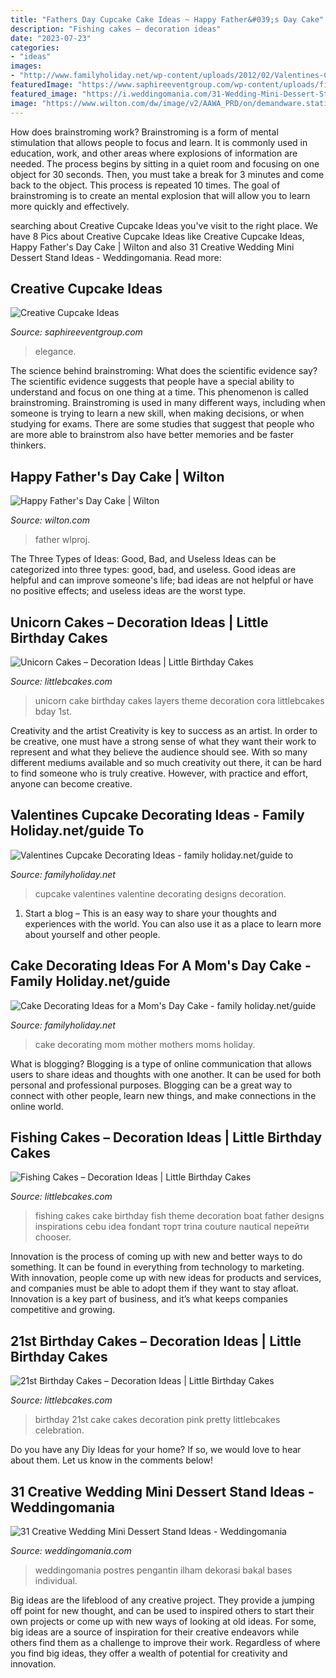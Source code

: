 ```yaml
---
title: "Fathers Day Cupcake Cake Ideas ~ Happy Father&#039;s Day Cake"
description: "Fishing cakes – decoration ideas"
date: "2023-07-23"
categories:
- "ideas"
images:
- "http://www.familyholiday.net/wp-content/uploads/2012/02/Valentines-Cupcake-Ideas-__241.jpg"
featuredImage: "https://www.saphireeventgroup.com/wp-content/uploads/files/8014/5625/5202/Creative_Cupcake_Ideas_3.jpg"
featured_image: "https://i.weddingomania.com/31-Wedding-Mini-Dessert-Stand-Ideas14.jpg"
image: "https://www.wilton.com/dw/image/v2/AAWA_PRD/on/demandware.static/-/Sites-wilton-project-master/default/dwbf0d8899/images/project/WLPROJ-8925/FaDaCaHa_36038.jpg?sw=1440&amp;sh=750&amp;sm=fit"
---
```



How does brainstroming work?
Brainstroming is a form of mental stimulation that allows people to focus and learn. It is commonly used in education, work, and other areas where explosions of information are needed. The process begins by sitting in a quiet room and focusing on one object for 30 seconds. Then, you must take a break for 3 minutes and come back to the object. This process is repeated 10 times. The goal of brainstroming is to create an mental explosion that will allow you to learn more quickly and effectively.

	

		
searching about Creative Cupcake Ideas you've visit to the right place. We have 8 Pics about Creative Cupcake Ideas like Creative Cupcake Ideas, Happy Father&#039;s Day Cake | Wilton and also 31 Creative Wedding Mini Dessert Stand Ideas - Weddingomania. Read more:
		
    
## Creative Cupcake Ideas

<img loading=lazy src="https://www.saphireeventgroup.com/wp-content/uploads/files/8014/5625/5202/Creative_Cupcake_Ideas_3.jpg" onerror="this.onerror=null;this.src='https://tse1.mm.bing.net/th?id=OIP.1dcXF4nZklwA9j3h_8cikQAAAA&amp;pid=15.1';" alt="Creative Cupcake Ideas">

_Source: saphireeventgroup.com_

>elegance. 

	

The science behind brainstroming: What does the scientific evidence say?
The scientific evidence suggests that people have a special ability to understand and focus on one thing at a time. This phenomenon is called brainstroming. Brainstroming is used in many different ways, including when someone is trying to learn a new skill, when making decisions, or when studying for exams. There are some studies that suggest that people who are more able to brainstrom also have better memories and be faster thinkers.

    
## Happy Father&#039;s Day Cake | Wilton

<img loading=lazy src="https://www.wilton.com/dw/image/v2/AAWA_PRD/on/demandware.static/-/Sites-wilton-project-master/default/dwbf0d8899/images/project/WLPROJ-8925/FaDaCaHa_36038.jpg?sw=1440&amp;sh=750&amp;sm=fit" onerror="this.onerror=null;this.src='https://tse1.mm.bing.net/th?id=OIP.qK1K56AvJn7Ak-IJXenS7QHaHa&amp;pid=15.1';" alt="Happy Father&#039;s Day Cake | Wilton">

_Source: wilton.com_

>father wlproj. 

	

The Three Types of Ideas: Good, Bad, and Useless
Ideas can be categorized into three types: good, bad, and useless. Good ideas are helpful and can improve someone's life; bad ideas are not helpful or have no positive effects; and useless ideas are the worst type.

    
## Unicorn Cakes – Decoration Ideas | Little Birthday Cakes

<img loading=lazy src="http://www.littlebcakes.com/wp-content/uploads/2014/05/Unicorn-Birthday-Cake.jpg" onerror="this.onerror=null;this.src='https://tse3.mm.bing.net/th?id=OIP.oJK2TnBVc2_VWfhUbN8wXQHaJ4&amp;pid=15.1';" alt="Unicorn Cakes – Decoration Ideas | Little Birthday Cakes">

_Source: littlebcakes.com_

>unicorn cake birthday cakes layers theme decoration cora littlebcakes bday 1st. 

	

Creativity and the artist
Creativity is key to success as an artist. In order to be creative, one must have a strong sense of what they want their work to represent and what they believe the audience should see. With so many different mediums available and so much creativity out there, it can be hard to find someone who is truly creative. However, with practice and effort, anyone can become creative.

    
## Valentines Cupcake Decorating Ideas - Family Holiday.net/guide To

<img loading=lazy src="http://www.familyholiday.net/wp-content/uploads/2012/02/Valentines-Cupcake-Ideas-__241.jpg" onerror="this.onerror=null;this.src='https://tse1.mm.bing.net/th?id=OIP.c-HBuzRRAx00CARoYrWCDAHaLH&amp;pid=15.1';" alt="Valentines Cupcake Decorating Ideas - family holiday.net/guide to">

_Source: familyholiday.net_

>cupcake valentines valentine decorating designs decoration. 

	

1. Start a blog – This is an easy way to share your thoughts and experiences with the world. You can also use it as a place to learn more about yourself and other people.

    
## Cake Decorating Ideas For A Mom&#039;s Day Cake - Family Holiday.net/guide

<img loading=lazy src="http://www.familyholiday.net/wp-content/uploads/2013/04/Cake-Decorating-Ideas-for-a-Moms-Day-Cake_08.jpeg" onerror="this.onerror=null;this.src='https://tse4.mm.bing.net/th?id=OIP.D2WEP6yT7Gbexqx9MG8eWAHaJ4&amp;pid=15.1';" alt="Cake Decorating Ideas for a Mom&#039;s Day Cake - family holiday.net/guide">

_Source: familyholiday.net_

>cake decorating mom mother mothers moms holiday. 

	

What is blogging?
Blogging is a type of online communication that allows users to share ideas and thoughts with one another. It can be used for both personal and professional purposes. Blogging can be a great way to connect with other people, learn new things, and make connections in the online world.

    
## Fishing Cakes – Decoration Ideas | Little Birthday Cakes

<img loading=lazy src="http://www.littlebcakes.com/wp-content/uploads/2014/01/Fishing-Cakes-Images.jpg" onerror="this.onerror=null;this.src='https://tse3.mm.bing.net/th?id=OIP.PT8mZGQT0QsOmBA6coadawHaJ4&amp;pid=15.1';" alt="Fishing Cakes – Decoration Ideas | Little Birthday Cakes">

_Source: littlebcakes.com_

>fishing cakes cake birthday fish theme decoration boat father designs inspirations cebu idea fondant торт trina couture nautical перейти chooser. 

	

Innovation is the process of coming up with new and better ways to do something. It can be found in everything from technology to marketing. With innovation, people come up with new ideas for products and services, and companies must be able to adopt them if they want to stay afloat. Innovation is a key part of business, and it’s what keeps companies competitive and growing.

    
## 21st Birthday Cakes – Decoration Ideas | Little Birthday Cakes

<img loading=lazy src="http://www.littlebcakes.com/wp-content/uploads/2014/02/Images-of-21st-Birthday-Cakes.jpg" onerror="this.onerror=null;this.src='https://tse4.mm.bing.net/th?id=OIP.7ceUCD8BGLXEkUFyYyEfdAHaJ4&amp;pid=15.1';" alt="21st Birthday Cakes – Decoration Ideas | Little Birthday Cakes">

_Source: littlebcakes.com_

>birthday 21st cake cakes decoration pink pretty littlebcakes celebration. 

	

Do you have any Diy Ideas for your home? If so, we would love to hear about them. Let us know in the comments below!

    
## 31 Creative Wedding Mini Dessert Stand Ideas - Weddingomania

<img loading=lazy src="https://i.weddingomania.com/31-Wedding-Mini-Dessert-Stand-Ideas14.jpg" onerror="this.onerror=null;this.src='https://tse2.mm.bing.net/th?id=OIP.TMqV2tyUOBNrMsCCDdM0zAAAAA&amp;pid=15.1';" alt="31 Creative Wedding Mini Dessert Stand Ideas - Weddingomania">

_Source: weddingomania.com_

>weddingomania postres pengantin ilham dekorasi bakal bases individual. 

	

Big ideas are the lifeblood of any creative project. They provide a jumping off point for new thought, and can be used to inspired others to start their own projects or come up with new ways of looking at old ideas. For some, big ideas are a source of inspiration for their creative endeavors while others find them as a challenge to improve their work. Regardless of where you find big ideas, they offer a wealth of potential for creativity and innovation.

